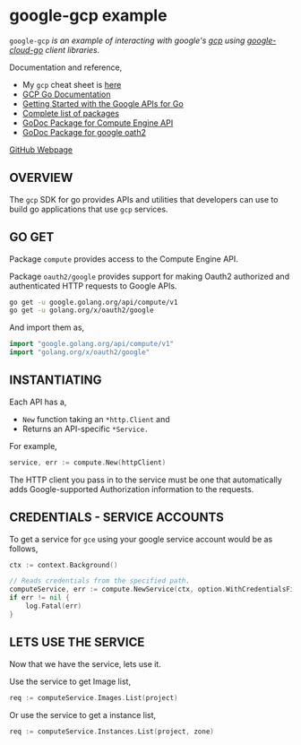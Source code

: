 # google-gcp example

`google-gcp` _is an example of
interacting with google's
[gcp](https://github.com/JeffDeCola/my-cheat-sheets/tree/master/software/service-providers/google-cloud-platform-cheat-sheet)
using
[google-cloud-go](https://github.com/googleapis/google-api-go-client/tree/master)
client libraries._

Documentation and reference,

* My `gcp` cheat sheet is
  [here](https://github.com/JeffDeCola/my-cheat-sheets/tree/master/software/service-providers/google-cloud-platform-cheat-sheet)
* [GCP Go Documentation](https://cloud.google.com/go/docs/)
* [Getting Started with the Google APIs for Go](https://github.com/googleapis/google-api-go-client/blob/master/GettingStarted.md)
* [Complete list of packages](https://github.com/googleapis/google-api-go-client/tree/master)
* [GoDoc Package for Compute Engine API](https://godoc.org/google.golang.org/api/compute/v1)
* [GoDoc Package for google oath2](https://godoc.org/golang.org/x/oauth2/google)

[GitHub Webpage](https://jeffdecola.github.io/my-go-examples/)

## OVERVIEW

The `gcp` SDK for go provides APIs and utilities that developers can use
to build go applications that use `gcp` services.

## GO GET

Package `compute` provides access to the Compute Engine API.

Package `oauth2/google` provides support for making Oauth2
authorized and authenticated HTTP requests to Google APIs.

```bash
go get -u google.golang.org/api/compute/v1
go get -u golang.org/x/oauth2/google
```

And import them as,

```go
import "google.golang.org/api/compute/v1"
import "golang.org/x/oauth2/google"
```

## INSTANTIATING

Each API has a,

* `New` function taking an `*http.Client` and
* Returns an API-specific `*Service.`

For example,

```go
service, err := compute.New(httpClient)
```

The HTTP client you pass in to the service must be one
that automatically adds Google-supported Authorization
information to the requests.

## CREDENTIALS - SERVICE ACCOUNTS

To get a service for `gce` using your google service account
would be as follows,

```go
ctx := context.Background()

// Reads credentials from the specified path.
computeService, err := compute.NewService(ctx, option.WithCredentialsFile(jsonPath))
if err != nil {
    log.Fatal(err)
}
```

## LETS USE THE SERVICE

Now that we have the service, lets use it.

Use the service to get Image list,

```go
req := computeService.Images.List(project)
```

Or use the service to get a instance list,

```go
req := computeService.Instances.List(project, zone)
```
